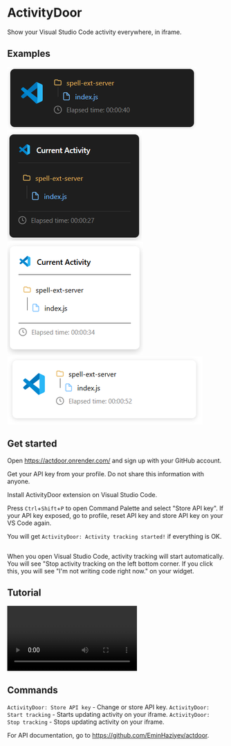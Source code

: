 # ActivityDoor

Show your Visual Studio Code activity everywhere, in iframe.

## Examples

![](https://github.com/EminHaziyev/actdoor/blob/main/public/dark1.png?raw=true)
![](https://github.com/EminHaziyev/actdoor/blob/main/public/dark2.png?raw=true)
![](https://github.com/EminHaziyev/actdoor/blob/main/public/light2.png?raw=true)
![](https://github.com/EminHaziyev/actdoor/blob/main/public/light1.png?raw=true)

## Get started
Open https://actdoor.onrender.com/ and sign up with your GitHub account.

Get your API key from your profile. Do not share this information with anyone.

Install ActivityDoor extension on Visual Studio Code.

Press `Ctrl`+`Shift`+`P` to open Command Palette and select "Store API key". If your API key exposed, go to profile, reset API key and store API key on your VS Code again.

You will get `ActivityDoor: Activity tracking started!` if everything is OK. 


##

When you open Visual Studio Code, activity tracking will start automatically. You will see "Stop activity tracking on the left bottom corner. If you click this, you will see "I'm not writing code right now." on your widget. 

## Tutorial

![](/media/0320.mp4)

## Commands
`ActivityDoor: Store API key` - Change or store API key.
`ActivityDoor: Start tracking` - Starts updating activity on your iframe.
`ActivityDoor: Stop tracking` - Stops updating activity on your iframe.

For API documentation, go to https://github.com/EminHaziyev/actdoor.
